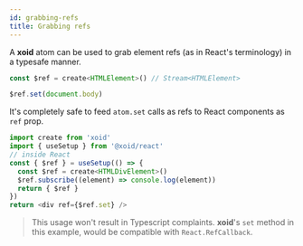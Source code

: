 ```yaml
---
id: grabbing-refs
title: Grabbing refs
---
```


A **xoid** atom can be used to grab element refs (as in React's terminology) in a typesafe manner. 

```js
const $ref = create<HTMLElement>() // Stream<HTMLElement>

$ref.set(document.body)
```

It's completely safe to feed `atom.set` calls as refs to React components as `ref` prop.

```js
import create from 'xoid'
import { useSetup } from '@xoid/react'
// inside React
const { $ref } = useSetup(() => {
  const $ref = create<HTMLDivElement>()
  $ref.subscribe((element) => console.log(element))
  return { $ref }
})
return <div ref={$ref.set} />
```
> This usage won't result in Typescript complaints. **xoid**'s `set` method in this example, would be compatible with `React.RefCallback`.
